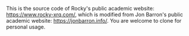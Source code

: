 This is the source code of Rocky's public academic website: https://www.rocky-xrq.com/, which is modified from Jon Barron's public academic website: https://jonbarron.info/. You are welcome to clone for personal usage.
